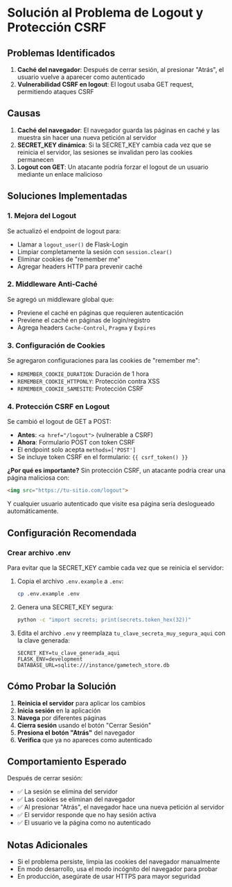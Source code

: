# Solución al Problema de Logout y Protección CSRF

## Problemas Identificados
1. **Caché del navegador**: Después de cerrar sesión, al presionar "Atrás", el usuario vuelve a aparecer como autenticado
2. **Vulnerabilidad CSRF en logout**: El logout usaba GET request, permitiendo ataques CSRF

## Causas
1. **Caché del navegador**: El navegador guarda las páginas en caché y las muestra sin hacer una nueva petición al servidor
2. **SECRET_KEY dinámica**: Si la SECRET_KEY cambia cada vez que se reinicia el servidor, las sesiones se invalidan pero las cookies permanecen
3. **Logout con GET**: Un atacante podría forzar el logout de un usuario mediante un enlace malicioso

## Soluciones Implementadas

### 1. Mejora del Logout
Se actualizó el endpoint de logout para:
- Llamar a `logout_user()` de Flask-Login
- Limpiar completamente la sesión con `session.clear()`
- Eliminar cookies de "remember me"
- Agregar headers HTTP para prevenir caché

### 2. Middleware Anti-Caché
Se agregó un middleware global que:
- Previene el caché en páginas que requieren autenticación
- Previene el caché en páginas de login/registro
- Agrega headers `Cache-Control`, `Pragma` y `Expires`

### 3. Configuración de Cookies
Se agregaron configuraciones para las cookies de "remember me":
- `REMEMBER_COOKIE_DURATION`: Duración de 1 hora
- `REMEMBER_COOKIE_HTTPONLY`: Protección contra XSS
- `REMEMBER_COOKIE_SAMESITE`: Protección CSRF

### 4. Protección CSRF en Logout
Se cambió el logout de GET a POST:
- **Antes**: `<a href="/logout">` (vulnerable a CSRF)
- **Ahora**: Formulario POST con token CSRF
- El endpoint solo acepta `methods=['POST']`
- Se incluye token CSRF en el formulario: `{{ csrf_token() }}`

**¿Por qué es importante?**
Sin protección CSRF, un atacante podría crear una página maliciosa con:
```html
<img src="https://tu-sitio.com/logout">
```
Y cualquier usuario autenticado que visite esa página sería deslogueado automáticamente.

## Configuración Recomendada

### Crear archivo .env
Para evitar que la SECRET_KEY cambie cada vez que se reinicia el servidor:

1. Copia el archivo `.env.example` a `.env`:
   ```bash
   cp .env.example .env
   ```

2. Genera una SECRET_KEY segura:
   ```bash
   python -c "import secrets; print(secrets.token_hex(32))"
   ```

3. Edita el archivo `.env` y reemplaza `tu_clave_secreta_muy_segura_aqui` con la clave generada:
   ```
   SECRET_KEY=tu_clave_generada_aqui
   FLASK_ENV=development
   DATABASE_URL=sqlite:///instance/gametech_store.db
   ```

## Cómo Probar la Solución

1. **Reinicia el servidor** para aplicar los cambios
2. **Inicia sesión** en la aplicación
3. **Navega** por diferentes páginas
4. **Cierra sesión** usando el botón "Cerrar Sesión"
5. **Presiona el botón "Atrás"** del navegador
6. **Verifica** que ya no apareces como autenticado

## Comportamiento Esperado

Después de cerrar sesión:
- ✅ La sesión se elimina del servidor
- ✅ Las cookies se eliminan del navegador
- ✅ Al presionar "Atrás", el navegador hace una nueva petición al servidor
- ✅ El servidor responde que no hay sesión activa
- ✅ El usuario ve la página como no autenticado

## Notas Adicionales

- Si el problema persiste, limpia las cookies del navegador manualmente
- En modo desarrollo, usa el modo incógnito del navegador para probar
- En producción, asegúrate de usar HTTPS para mayor seguridad
